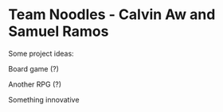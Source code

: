 # Team Noodles - Calvin Aw and Samuel Ramos

Some project ideas:

Board game (?)

Another RPG (?)

Something innovative


